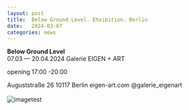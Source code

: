 ```yaml
---
layout: post
title:  Below Ground Level. Ehxibition. Berlin
date:   2024-03-07
categories: news
---
```


<section markdown="1" class="EN">

**Below Ground Level** <br>
07.03 — 20.04.2024
Galerie EIGEN + ART 

opening 17:00 -20:00

Auguststraße 26 10117 Berlin 
eigen-art.com 
@galerie_eigenart
<br>
<br>
![imagetest]({{site.baseurl}}/assets/images/posts/invitation-berlin-2024.png#50)
<br>
</section>


<section markdown="1" class="UKR">

</section>
